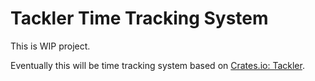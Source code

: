 # Tackler Time Tracking System

This is WIP project. 

Eventually this will be time tracking system based on 
[Crates.io: Tackler](https://crates.io/crates/tackler).

